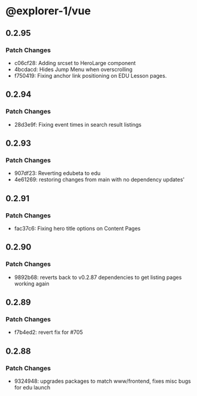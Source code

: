 # @explorer-1/vue

## 0.2.95

### Patch Changes

- c06cf28: Adding srcset to HeroLarge component
- 4bcdacd: Hides Jump Menu when overscrolling
- f750419: Fixing anchor link positioning on EDU Lesson pages.

## 0.2.94

### Patch Changes

- 28d3e9f: Fixing event times in search result listings

## 0.2.93

### Patch Changes

- 907df23: Reverting edubeta to edu
- 4e61269: restoring changes from main with no dependency updates'

## 0.2.91

### Patch Changes

- fac37c6: Fixing hero title options on Content Pages

## 0.2.90

### Patch Changes

- 9892b68: reverts back to v0.2.87 dependencies to get listing pages working again

## 0.2.89

### Patch Changes

- f7b4ed2: revert fix for #705

## 0.2.88

### Patch Changes

- 9324948: upgrades packages to match www/frontend, fixes misc bugs for edu launch
